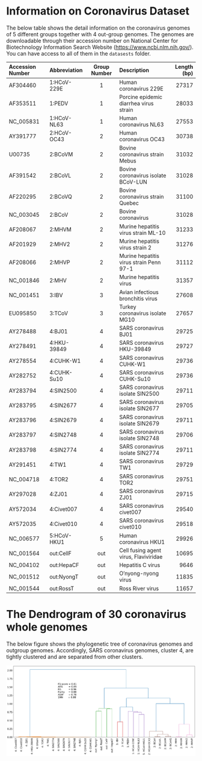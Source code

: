 # Information on Coronavirus Dataset

The below table shows the detail information on the coronavirus genomes of 5 different groups together with 4 out-group genomes. 
The genomes are downloadable through their accession number on National Center for Biotechnology Information Search Website (https://www.ncbi.nlm.nih.gov/). 
You can have access to all of them in the `datasests` folder.

|Accession Number | Abbreviation | Group Number | Description | Length (bp)|
| :------------ |:---------------|:-----:|:-----|-----:|
|AF304460 | 1:HCoV-229E | 1 | Human coronavirus 229E | 27317 |
|AF353511 | 1:PEDV | 1 | Porcine epidemic diarrhea virus strain | 28033 |
|NC_005831 | 1:HCoV-NL63 | 1 | Human coronavirus NL63 | 27553 |
|AY391777 | 2:HCoV-OC43 | 2 | Human coronavirus OC43 | 30738 |
|U00735 | 2:BCoVM | 2 | Bovine coronavirus strain Mebus | 31032 |
|AF391542 | 2:BCoVL | 2 | Bovine coronavirus isolate BCoV-LUN | 31028 |
|AF220295 | 2:BCoVQ | 2 | Bovine coronavirus strain Quebec | 31100 |
|NC_003045 | 2:BCoV | 2 | Bovine coronavirus | 31028 |
|AF208067 | 2:MHVM | 2 | Murine hepatitis virus strain ML-10 | 31233 |
|AF201929 | 2:MHV2 | 2 | Murine hepatitis virus strain 2 | 31276 |
|AF208066 | 2:MHVP | 2 | Murine hepatitis virus strain Penn 97-1 | 31112 |
|NC_001846 | 2:MHV | 2 | Murine hepatitis virus | 31357 |
|NC_001451 | 3:IBV | 3 | Avian infectious bronchitis virus | 27608 |
|EU095850 | 3:TCoV | 3 | Turkey coronavirus isolate MG10 | 27657 |
|AY278488 | 4:BJ01 | 4 | SARS coronavirus BJ01 | 29725 |
|AY278491 | 4:HKU-39849 | 4 | SARS coronavirus HKU-39849 | 29727 |
|AY278554 | 4:CUHK-W1 | 4 | SARS coronavirus CUHK-W1 | 29736 |
|AY282752 | 4:CUHK-Su10 | 4 | SARS coronavirus CUHK-Su10 | 29736 |
|AY283794 | 4:SIN2500 | 4 | SARS coronavirus isolate SIN2500 | 29711 |
|AY283795 | 4:SIN2677 | 4 | SARS coronavirus isolate SIN2677 | 29705 |
|AY283796 | 4:SIN2679 | 4 | SARS coronavirus isolate SIN2679 | 29711 |
|AY283797 | 4:SIN2748 | 4 | SARS coronavirus isolate SIN2748 | 29706 |
|AY283798 | 4:SIN2774 | 4 | SARS coronavirus isolate SIN2774 | 29711 |
|AY291451 | 4:TW1 | 4 | SARS coronavirus TW1 | 29729 |
|NC_004718 | 4:TOR2 | 4 | SARS coronavirus TOR2 | 29751 |
|AY297028 | 4:ZJ01 | 4 | SARS coronavirus ZJ01 | 29715 |
|AY572034 | 4:Civet007 | 4 | SARS coronavirus civet007 | 29540 |
|AY572035 | 4:Civet010 | 4 | SARS coronavirus civet010 | 29518 |
|NC_006577 | 5:HCoV-HKU1 | 5 | Human coronavirus HKU1 | 29926 |
|NC_001564 | out:CellF | out | Cell fusing agent virus, Flaviviridae | 10695 |
|NC_004102 | out:HepaCF | out | Hepatitis C virus | 9646 |
|NC_001512 | out:NyongT | out | O’nyong-nyong virus | 11835 |
|NC_001544 | out:RossT | out | Ross River virus | 11657 |

# The Dendrogram of 30 coronavirus whole genomes

The below figure shows the phylogenetic tree of coronavirus genomes and outgroup genomes. Accordingly, SARS coronavirus genomes, cluster 4, are tightly clustered and are separated from other clusters.

![The suggested phylogenetic tree of 30 coronavirus whole genomes using nTreeClus](https://raw.githubusercontent.com/HadiJahanshahi/nTreeClus/master/Examples/CoronaVirus/dendrogram_DT_position.png)
